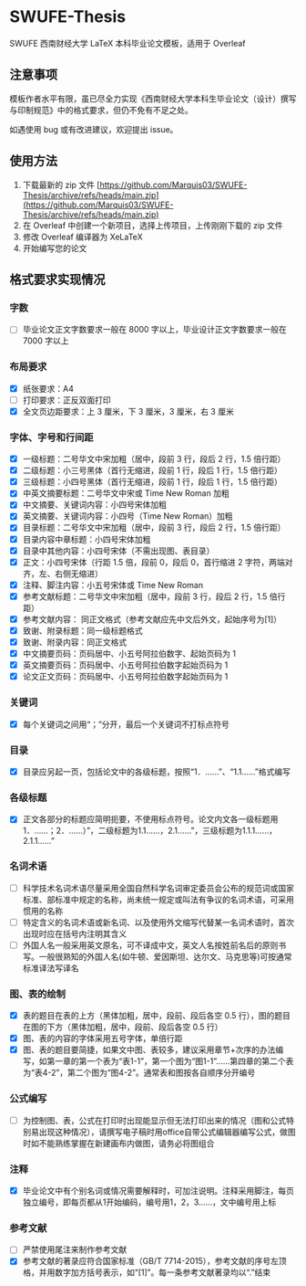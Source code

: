 # SWUFE-Thesis

SWUFE 西南财经大学 LaTeX 本科毕业论文模板，适用于 Overleaf

## 注意事项

模板作者水平有限，虽已尽全力实现《西南财经大学本科生毕业论文（设计）撰写与印制规范》中的格式要求，但仍不免有不足之处。

如遇使用 bug 或有改进建议，欢迎提出 issue。

## 使用方法

1. 下载最新的 zip 文件 [https://github.com/Marquis03/SWUFE-Thesis/archive/refs/heads/main.zip](https://github.com/Marquis03/SWUFE-Thesis/archive/refs/heads/main.zip)
2. 在 Overleaf 中创建一个新项目，选择上传项目，上传刚刚下载的 zip 文件
3. 修改 Overleaf 编译器为 XeLaTeX
4. 开始编写您的论文

## 格式要求实现情况

### 字数

- [ ] 毕业论文正文字数要求一般在 8000 字以上，毕业设计正文字数要求一般在 7000 字以上

### 布局要求

- [x] 纸张要求：A4
- [ ] 打印要求：正反双面打印
- [x] 全文页边距要求：上 3 厘米，下 3 厘米，3 厘米，右 3 厘米

### 字体、字号和行间距

- [x] 一级标题：二号华文中宋加粗（居中，段前 3 行，段后 2 行，1.5 倍行距）
- [x] 二级标题：小三号黑体（首行无缩进，段前 1 行，段后 1 行，1.5 倍行距）
- [x] 三级标题：小四号黑体（首行无缩进，段前 1 行，段后 1 行，1.5 倍行距）
- [x] 中英文摘要标题：二号华文中宋或 Time New Roman 加粗
- [x] 中文摘要、关键词内容：小四号宋体加粗 
- [x] 英文摘要、关键词内容：小四号（Time New Roman）加粗
- [x] 目录标题：二号华文中宋加粗（居中，段前 3 行，段后 2 行，1.5 倍行距）
- [x] 目录内容中章标题：小四号宋体加粗
- [x] 目录中其他内容：小四号宋体（不需出现图、表目录）
- [x] 正文：小四号宋体（行距 1.5 倍，段前 0，段后 0，首行缩进 2 字符，两端对齐，左、右侧无缩进）
- [x] 注释、脚注内容：小五号宋体或 Time New Roman
- [x] 参考文献标题：二号华文中宋加粗（居中，段前 3 行，段后 2 行，1.5 倍行距）
- [x] 参考文献内容： 同正文格式（参考文献应先中文后外文，起始序号为[1]）
- [x] 致谢、附录标题：同一级标题格式
- [x] 致谢、附录内容：同正文格式
- [x] 中文摘要页码：页码居中、小五号阿拉伯数字、起始页码为 1
- [x] 英文摘要页码：页码居中、小五号阿拉伯数字起始页码为 1
- [x] 论文正文页码：页码居中、小五号阿拉伯数字起始页码为 1

### 关键词

- [x] 每个关键词之间用“；”分开，最后一个关键词不打标点符号

### 目录

- [x] 目录应另起一页，包括论文中的各级标题，按照“1．……”、“1.1……”格式编写

### 各级标题

- [x] 正文各部分的标题应简明扼要，不使用标点符号。论文内文各一级标题用1．……；2．……）”，二级标题为1.1……，2.1……”，三级标题为1.1.1……，2.1.1……”

### 名词术语

- [ ] 科学技术名词术语尽量采用全国自然科学名词审定委员会公布的规范词或国家标准、部标准中规定的名称，尚未统一规定或叫法有争议的名词术语，可采用惯用的名称
- [ ] 特定含义的名词术语或新名词、以及使用外文缩写代替某一名词术语时，首次出现时应在括号内注明其含义
- [ ] 外国人名一般采用英文原名，可不译成中文，英文人名按姓前名后的原则书写。一般很熟知的外国人名(如牛顿、爱因斯坦、达尔文、马克思等)可按通常标准译法写译名

### 图、表的绘制

- [x] 表的题目在表的上方（黑体加粗，居中，段前、段后各空 0.5 行），图的题目在图的下方（黑体加粗，居中，段前、段后各空 0.5 行）
- [x] 图、表的内容的字体采用五号字体，单倍行距
- [x] 图、表的题目要简捷，如果文中图、表较多，建议采用章节+次序的办法编写，如第一章的第一个表为“表1-1”，第一个图为“图1-1”……第四章的第二个表为“表4-2”，第二个图为“图4-2”。通常表和图按各自顺序分开编号

### 公式编写

- [ ] 为控制图、表，公式在打印时出现能显示但无法打印出来的情况（图和公式特别易出现这种情况），请撰写电子稿时用office自带公式编辑器编写公式，做图时如不能熟练掌握在新建画布内做图，请务必将图组合

### 注释

- [x] 毕业论文中有个别名词或情况需要解释时，可加注说明。注释采用脚注，每页独立编号，即每页都从1开始编码，编号用1，2，3……，文中编号用上标

### 参考文献

- [ ] 严禁使用尾注来制作参考文献
- [x] 参考文献的著录应符合国家标准（GB/T 7714-2015），参考文献的序号左顶格，并用数字加方括号表示，如“[1]”。每一条参考文献著录均以“.”结束
